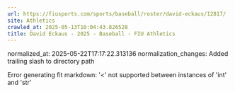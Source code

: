 ```yaml
---
url: https://fiusports.com/sports/baseball/roster/david-eckaus/12817/
site: Athletics
crawled_at: 2025-05-13T10:04:43.826528
title: David Eckaus - 2025 - Baseball - FIU Athletics
---
```

normalized_at: 2025-05-22T17:17:22.313136
normalization_changes: Added trailing slash to directory path

Error generating fit markdown: '<' not supported between instances of 'int' and 'str'